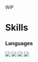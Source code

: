 WIP
<!---
sirghaith/sirghaith is a ✨ special ✨ repository because its `README.md` (this file) appears on your GitHub profile.
You can click the Preview link to take a look at your changes.
--->
# Skills
### Languages
<img src="https://ziadoua.github.io/m3-Markdown-Badges/badges/CSharp/csharp2.svg"> <img src="https://ziadoua.github.io/m3-Markdown-Badges/badges/HTML/html2.svg"> <img src="https://ziadoua.github.io/m3-Markdown-Badges/badges/CSS/css2.svg"> <img src="https://ziadoua.github.io/m3-Markdown-Badges/badges/Javascript/javascript2.svg">
